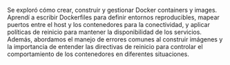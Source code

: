 Se exploró cómo crear, construir y gestionar Docker containers y images. Aprendí a escribir Dockerfiles para definir entornos reproducibles, mapear puertos entre el host y los contenedores para la conectividad, y aplicar políticas de reinicio para mantener la disponibilidad de los servicios. Además, abordamos el manejo de errores comunes al construir imágenes y la importancia de entender las directivas de reinicio para controlar el comportamiento de los contenedores en diferentes situaciones.
